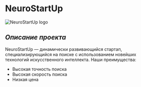 # **NeuroStartUp**
![NeuroStartUp logo](https://github.com/netology-ds-team/git-homeworks/raw/main/1_self/logo.png)

## *Описание проекта*
NeuroStartUp — динамически развивающийся стартап, специализирующийся на поиске с использованием новейших технологий искусственного интеллекта. Наши преимущества:

* Высокая точность поиска
* Высокая скорость поиска
* Низкая цена


